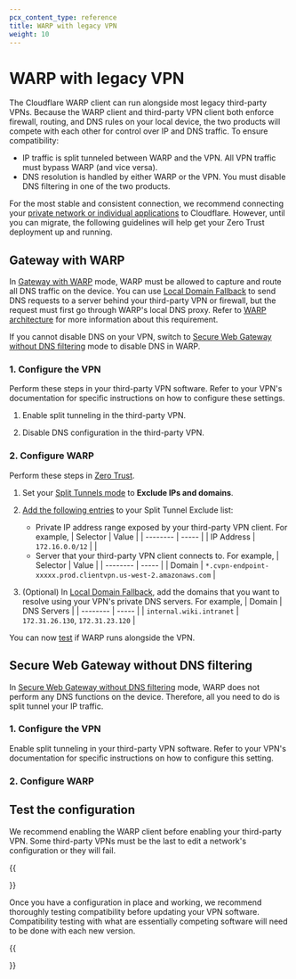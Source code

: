 ```yaml
---
pcx_content_type: reference
title: WARP with legacy VPN
weight: 10
---
```


# WARP with legacy VPN

The Cloudflare WARP client can run alongside most legacy third-party VPNs. Because the WARP client and third-party VPN client both enforce firewall, routing, and DNS rules on your local device, the two products will compete with each other for control over IP and DNS traffic. To ensure compatibility:

- IP traffic is split tunneled between WARP and the VPN. All VPN traffic must bypass WARP (and vice versa).
- DNS resolution is handled by either WARP or the VPN. You must disable DNS filtering in one of the two products.

For the most stable and consistent connection, we recommend connecting your [private network or individual applications](/cloudflare-one/connections/connect-networks/private-net/) to Cloudflare.  However, until you can migrate, the following guidelines will help get your Zero Trust deployment up and running.

## Gateway with WARP

In [Gateway with WARP](/cloudflare-one/connections/connect-devices/warp/configure-warp/warp-modes/#gateway-with-warp-default) mode, WARP must be allowed to capture and route all DNS traffic on the device. You can use [Local Domain Fallback](/cloudflare-one/connections/connect-devices/warp/configure-warp/route-traffic/local-domains/) to send DNS requests to a server behind your third-party VPN or firewall, but the request must first go through WARP's local DNS proxy. Refer to [WARP architecture](/connections/connect-devices/warp/configure-warp/route-traffic/warp-architecture/) for more information about this requirement.

If you cannot disable DNS on your VPN, switch to [Secure Web Gateway without DNS filtering](#secure-web-gateway-without-dns-filtering) mode to disable DNS in WARP.

### 1. Configure the VPN

Perform these steps in your third-party VPN software. Refer to your VPN's documentation for specific instructions on how to configure these settings.

1. Enable split tunneling in the third-party VPN.

2. Disable DNS configuration in the third-party VPN.

### 2. Configure WARP

Perform these steps in [Zero Trust](https://one.dash.cloudflare.com/).

1. Set your [Split Tunnels mode](/cloudflare-one/connections/connect-devices/warp/configure-warp/route-traffic/split-tunnels/#change-split-tunnels-mode) to **Exclude IPs and domains**.
2. [Add the following entries](/cloudflare-one/connections/connect-devices/warp/configure-warp/route-traffic/split-tunnels/#add-a-route) to your Split Tunnel Exclude list:

    - Private IP address range exposed by your third-party VPN client. For example,
    | Selector | Value |
    | -------- | ----- |
    | IP Address   | `172.16.0.0/12` |
    |
    - Server that your third-party VPN client connects to. For example,
    | Selector | Value |
    | -------- | ----- |
    | Domain   | `*.cvpn-endpoint-xxxxx.prod.clientvpn.us-west-2.amazonaws.com` |

3. (Optional) In [Local Domain Fallback](/cloudflare-one/connections/connect-devices/warp/configure-warp/route-traffic/local-domains/), add the domains that you want to resolve using your VPN's private DNS servers. For example,
    | Domain | DNS Servers |
    | -------- | ----- |
    | `internal.wiki.intranet`  | `172.31.26.130`, `172.31.23.120` |

You can now [test](#test-the-configuration) if WARP runs alongside the VPN.

## Secure Web Gateway without DNS filtering

In [Secure Web Gateway without DNS filtering](/cloudflare-one/connections/connect-devices/warp/configure-warp/warp-modes/#secure-web-gateway-without-dns-filtering) mode, WARP does not perform any DNS functions on the device. Therefore, all you need to do is split tunnel your IP traffic.

### 1. Configure the VPN

Enable split tunneling in your third-party VPN software. Refer to your VPN's documentation for specific instructions on how to configure this setting.

### 2. Configure WARP

## Test the configuration

We recommend enabling the WARP client before enabling your third-party VPN. Some third-party VPNs must be the last to edit a network's configuration or they will fail.



{{<Aside type="note" header="Test before updates">}}

Once you have a configuration in place and working, we recommend thoroughly testing compatibility before updating your VPN software. Compatibility testing with what are essentially competing software will need to be done with each new version.

{{</Aside>}}
